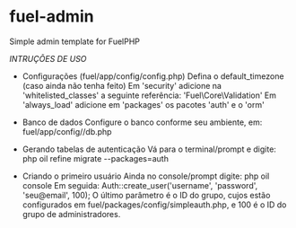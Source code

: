 fuel-admin
==========

Simple admin template for FuelPHP

*INTRUÇÕES DE USO*

- Configurações (fuel/app/config/config.php)
	Defina o default_timezone (caso ainda não tenha feito)
	Em 'security' adicione na 'whitelisted_classes' a seguinte referência: 'Fuel\\Core\\Validation'
	Em 'always_load' adicione em 'packages' os pacotes 'auth' e o 'orm'

- Banco de dados
	Configure o banco conforme seu ambiente, em: fuel/app/config/<ambiente>/db.php

- Gerando tabelas de autenticação
	Vá para o terminal/prompt e digite: php oil refine migrate --packages=auth

- Criando o primeiro usuário
	Ainda no console/prompt digite: php oil console
	Em seguida: Auth::create_user('username', 'password', 'seu@email', 100);
	O último parâmetro é o ID do grupo, cujos estão configurados em fuel/packages/config/simpleauth.php, e 100 é o ID do grupo de administradores.